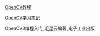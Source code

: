 [OpenCV教程](http://www.opencv.org.cn/opencvdoc/2.3.2/html/doc/tutorials/tutorials.html)

[OpenCV学习笔记](https://blog.csdn.net/yang_xian521/column/info/opencv-manual)

OpenCV3编程入门_毛星云编著_电子工业出版